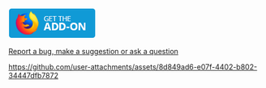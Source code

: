 [![](https://raw.githubusercontent.com/igorlogius/igorlogius/main/geFxAddon.png)](https://addons.mozilla.org/en-US/firefox/addon/copy-tabs/)

[Report a bug, make a suggestion or ask a question](https://github.com/igorlogius/igorlogius/issues/new/choose)

https://github.com/user-attachments/assets/8d849ad6-e07f-4402-b802-34447dfb7872
